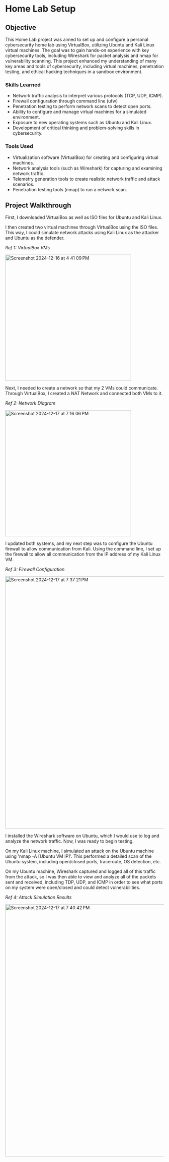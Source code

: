 # Home Lab Setup

## Objective

This Home Lab project was aimed to set up and configure a personal cybersecurity home lab using VirtualBox, utilizing Ubuntu and Kali Linux virtual machines. The goal was to gain hands-on experience with key cybersecurity tools, including Wireshark for packet analysis and nmap for vulnerability scanning. This project enhanced my understanding of many key areas and tools of cybersecurity, including virtual machines, penetration testing, and ethical hacking techniques in a sandbox environment.

### Skills Learned

- Network traffic analysis to interpret various protocols (TCP, UDP, ICMP).
- Firewall configuration through command line (ufw)
- Penetration testing to perform network scans to detect open ports.
- Ability to configure and manage virtual machines for a simulated environment.
- Exposure to new operating systems such as Ubuntu and Kali Linux.
- Development of critical thinking and problem-solving skills in cybersecurity.

### Tools Used

- Virtualization software (VirtualBox) for creating and configuring virtual machines.
- Network analysis tools (such as Wireshark) for capturing and examining network traffic.
- Telemetry generation tools to create realistic network traffic and attack scenarios.
- Penetration testing tools (nmap) to run a network scan.

## Project Walkthrough
First, I downloaded VirtualBox as well as ISO files for Ubuntu and Kali Linux.

I then created two virtual machines through VirtualBox using the ISO files. This way, I could simulate network attacks using Kali Linux as the attacker and Ubuntu as the defender.

*Ref 1: VirtualBox VMs*

<img width="400" alt="Screenshot 2024-12-16 at 4 41 09 PM" src="https://github.com/user-attachments/assets/93b02ea0-ee44-4b91-b04f-e14275f8b7e5" />


Next, I needed to create a network so that my 2 VMs could communicate. Through VirtualBox, I created a NAT Network and connected both VMs to it.

*Ref 2: Network Diagram*

<img width="400" alt="Screenshot 2024-12-17 at 7 16 06 PM" src="https://github.com/user-attachments/assets/9d358bf5-dd05-447b-81ae-8e0c92e7d777" />


I updated both systems, and my next step was to configure the Ubuntu firewall to allow communication from Kali. Using the command line, I set up the firewall to allow all communication from the IP address of my Kali Linux VM. 

*Ref 3: Firewall Configuration*

<img width="800" alt="Screenshot 2024-12-17 at 7 37 21 PM" src="https://github.com/user-attachments/assets/ae2e8ef2-49a8-486c-b7f8-49fd10ab9e2e" />


I installed the Wireshark software on Ubuntu, which I would use to log and analyze the network traffic. Now, I was ready to begin testing.

On my Kali Linux machine, I simulated an attack on the Ubuntu machine using 'nmap -A [Ubuntu VM IP]'. This performed a detailed scan of the Ubuntu system, including open/closed ports, traceroute, OS detection, etc. 

On my Ubuntu machine, Wireshark captured and logged all of this traffic from the attack, so I was then able to view and analyze all of the packets sent and received, including TDP, UDP, and ICMP in order to see what ports on my system were open/closed and could detect vulnerabilities.

*Ref 4: Attack Simulation Results*

<img width="800" alt="Screenshot 2024-12-17 at 7 40 42 PM" src="https://github.com/user-attachments/assets/12eb5c60-281d-438d-a787-9f9aa62019f2" />
